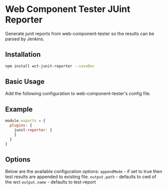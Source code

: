 Web Component Tester JUint Reporter
===================================

Generate junit reports from web-component-tester so the results can be parsed by Jenkins.

## Installation

```sh
npm install wct-junit-reporter --saveDev
```

## Basic Usage

Add the following configuration to web-component-tester's config file.

## Example

```js
module.exports = {
  plugins: {
    junit-reporter: {
    }
  }
}
```

## Options

Below are the available configuration options:
`appendMode` - if set to true then test results are appended to existing file.
`output.path` - defaults to cwd of the wct
`output.name` - defaults to test-report
